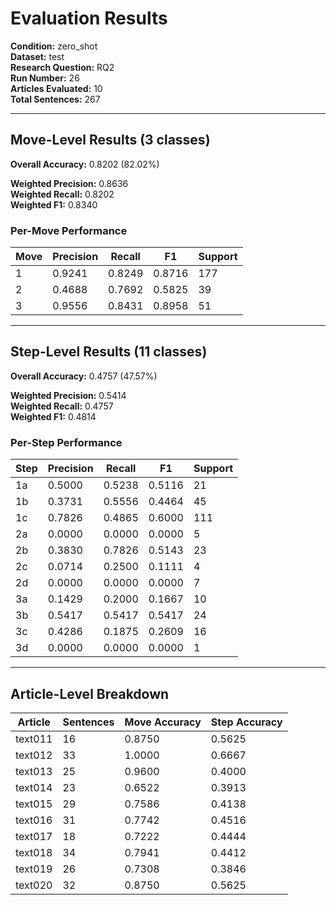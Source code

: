 # Evaluation Results

**Condition:** zero_shot  
**Dataset:** test  
**Research Question:** RQ2  
**Run Number:** 26  
**Articles Evaluated:** 10  
**Total Sentences:** 267  

---

## Move-Level Results (3 classes)

**Overall Accuracy:** 0.8202 (82.02%)  

**Weighted Precision:** 0.8636  
**Weighted Recall:** 0.8202  
**Weighted F1:** 0.8340  

### Per-Move Performance

| Move | Precision | Recall | F1 | Support |
|------|-----------|--------|----|---------|
| 1 | 0.9241 | 0.8249 | 0.8716 | 177 |
| 2 | 0.4688 | 0.7692 | 0.5825 | 39 |
| 3 | 0.9556 | 0.8431 | 0.8958 | 51 |

---

## Step-Level Results (11 classes)

**Overall Accuracy:** 0.4757 (47.57%)  

**Weighted Precision:** 0.5414  
**Weighted Recall:** 0.4757  
**Weighted F1:** 0.4814  

### Per-Step Performance

| Step | Precision | Recall | F1 | Support |
|------|-----------|--------|----|---------|
| 1a | 0.5000 | 0.5238 | 0.5116 | 21 |
| 1b | 0.3731 | 0.5556 | 0.4464 | 45 |
| 1c | 0.7826 | 0.4865 | 0.6000 | 111 |
| 2a | 0.0000 | 0.0000 | 0.0000 | 5 |
| 2b | 0.3830 | 0.7826 | 0.5143 | 23 |
| 2c | 0.0714 | 0.2500 | 0.1111 | 4 |
| 2d | 0.0000 | 0.0000 | 0.0000 | 7 |
| 3a | 0.1429 | 0.2000 | 0.1667 | 10 |
| 3b | 0.5417 | 0.5417 | 0.5417 | 24 |
| 3c | 0.4286 | 0.1875 | 0.2609 | 16 |
| 3d | 0.0000 | 0.0000 | 0.0000 | 1 |

---

## Article-Level Breakdown

| Article | Sentences | Move Accuracy | Step Accuracy |
|---------|-----------|---------------|---------------|
| text011 | 16 | 0.8750 | 0.5625 |
| text012 | 33 | 1.0000 | 0.6667 |
| text013 | 25 | 0.9600 | 0.4000 |
| text014 | 23 | 0.6522 | 0.3913 |
| text015 | 29 | 0.7586 | 0.4138 |
| text016 | 31 | 0.7742 | 0.4516 |
| text017 | 18 | 0.7222 | 0.4444 |
| text018 | 34 | 0.7941 | 0.4412 |
| text019 | 26 | 0.7308 | 0.3846 |
| text020 | 32 | 0.8750 | 0.5625 |
